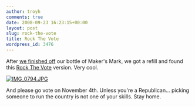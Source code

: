 ```yaml
---
author: troyh
comments: true
date: 2008-09-23 16:23:15+00:00
layout: post
slug: rock-the-vote
title: Rock The Vote
wordpress_id: 3476
---
```


After [we finished off](http://troyandgay.com/blog/2008/09/19/makers-mark-vs-bulleit-bourbon/) our bottle of Maker's Mark, we got a refill and found this [Rock The Vote](http://www.rockthevote.com/) version. Very cool.

[![IMG_0794.JPG](http://farm4.static.flickr.com/3273/2882747790_24d731897c.jpg)](http://www.flickr.com/photos/troyh/2882747790/)

And please go vote on November 4th. Unless you're a Republican... picking someone to run the country is not one of your skills. Stay home.
